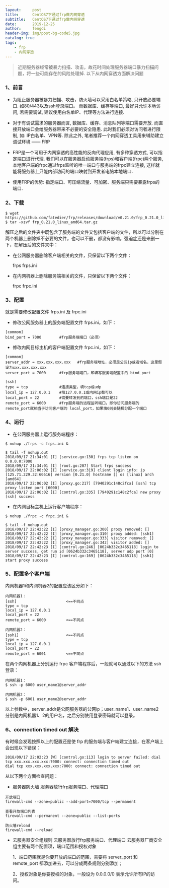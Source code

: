 ```yaml
---
layout:     post
title:      CentOS7下通过frp做内网穿透
subtitle:   CentOS7下通过frp做内网穿透
date:       2019-12-25
author:     fengdi
header-img: img/post-bg-code5.jpg
catalog: true
tags:
    - frp
    - 内网穿透
---
```


>近期服务器经常被暴力扫描、攻击，故花时间处理服务器端口暴力扫描问题，将一些可能存在的风险处理掉. 以下从内网穿透方面解决问题

### 1、前言
 - 为阻止服务器被暴力扫描、攻击，防火墙可以采用白名单策略, 只开放必要端口. 如80/443以及ssh登录端口。
而数据库、缓存等端口, 最好只允许本地访问, 若需要调试, 建议使用白名单IP、代理等方法进行连接.

 - 对于有调试需求的服务器而言, 数据库、缓存、消息队列等端口需要开放. 而直接开放端口会给服务器带来不必要的安全隐患. 此时我们必须对访问者进行限制, 如: IP白名单、VPN等. 除此之外, 笔者推荐一个内网穿透工具用来辅助建立调试环境 —— FRP
 - FRP是一个可用于内网穿透的高性能的反向代理应用, 有多种穿透方式, 可以指定端口进行代理. 我们可以在服务器启动服务端(frps)和客户端(frpc)两个服务, 本地客户端的frpc通过frps监听的唯一端口与服务端的frpc建立连接, 这样就能将服务器上只能内部访问的端口映射到开发者电脑本地端口.
 - 使用FRP的优势: 指定端口、可压缩流量、可加密、服务端只需要暴露frps的端口.

### 2、下载
      
    $ wget https://github.com/fatedier/frp/releases/download/v0.21.0/frp_0.21.0_linux_amd64.tar.gz
    $ tar -xzvf frp_0.21.0_linux_amd64.tar.gz

解压之后的文件夹中既包含了服务端的文件又包括客户端的文件，所以可以分别在两个机器上删除掉不必要的文件，也可以不删，都没有影响。强迫症还是来删一下，在解压后的文件夹中：

- 在公网服务器删除客户端相关的文件，只保留以下两个文件：
  
    frps  frps.ini
    
- 在内网机器上删除服务端相关的文件，只保留以下两个文件：

    frpc  frpc.ini

    
### 3、配置
就是需要修改配置文件 frps.ini 及 frpc.ini
- 修改公网服务器上的服务端配置文件 frps.ini，如下：

```$xslt
[common]
bind_port = 7000        #frp服务端端口（必须）
```

- 修改内网目标主机的客户端配置文件 frpc.ini，如下：

```$xslt
[common]
server_addr = xxx.xxx.xxx.xxx   #frp服务端地址，必须是公网ip或者域名，这里假设为xxx.xxx.xxx.xxx
server_port = 7000      #frp服务端端口，即填写服务端配置中的 bind_port

[ssh]
type = tcp              #连接类型，填tcp或udp
local_ip = 127.0.0.1    #填127.0.0.1或内网ip都可以
local_port = 22         #需要转发到的端口，ssh端口是22
remote_port = 6000      #frp服务端的远程监听端口，即你访问服务端的remote_port就相当于访问客户端的 local_port，如果填0则会随机分配一个端口
```

### 4、运行
- 在公网服务器上运行服务端程序：

```$xslt
$ nohup ./frps -c frps.ini &

$ tail -f nohup.out
2018/09/17 21:34:01 [I] [service.go:130] frps tcp listen on 0.0.0.0:7000
2018/09/17 21:34:01 [I] [root.go:207] Start frps success
2018/09/17 22:06:02 [I] [service.go:319] client login info: ip [125.71.229.32:60516] version [0.21.0] hostname [] os [linux] arch [amd64]
2018/09/17 22:06:02 [I] [proxy.go:217] [7940291c148c2fca] [ssh] tcp proxy listen port [6000]
2018/09/17 22:06:02 [I] [control.go:335] [7940291c148c2fca] new proxy [ssh] success
```

- 在内网目标主机上运行客户端程序：

```$xslt
$ nohup ./frpc -c frpc.ini &

$ tail -f nohup.out
2018/09/17 22:42:22 [I] [proxy_manager.go:300] proxy removed: []
2018/09/17 22:42:22 [I] [proxy_manager.go:310] proxy added: [ssh1]
2018/09/17 22:42:22 [I] [proxy_manager.go:333] visitor removed: []
2018/09/17 22:42:22 [I] [proxy_manager.go:342] visitor added: []
2018/09/17 22:42:23 [I] [control.go:246] [0624b332c3465118] login to server success, get run id [0624b332c3465118], server udp port [0]
2018/09/17 22:42:23 [I] [control.go:169] [0624b332c3465118] [ssh1] start proxy success
```

### 5、配置多个客户端
内网机器1和内网机器2的配置应该区分如下：

```$xslt
内网机器1：
[ssh]                      <==不同点
type = tcp 
local_ip = 127.0.0.1
local_port = 22
remote_port = 6000         <==不同点

内网机器2：
[ssh1]                     <==不同点
type = tcp 
local_ip = 127.0.0.1
local_port = 22
remote_port = 6001         <==不同点
```

在两个内网机器上分别运行 frpc 客户端程序后，一般就可以通过以下的方法 ssh 登录：

```$xslt
内网机器1：
$ ssh -p 6000 user_name1@server_addr

内网机器2：
$ ssh -p 6001 user_name2@server_addr
```
以上参数中，server_addr是公网服务器的公网ip；user_name1、user_name2 分别是内网机器1、2的用户名，之后分别使用登录密码就可以登录。

### 6、connection timed out 解决
有时候会发现按照以上的配置还是使 frp 的服务端与客户端建立连接，在客户端上会出现以下错误：

```$xslt
2018/09/17 22:02:23 [W] [control.go:113] login to server failed: dial tcp xxx.xxx.xxx.xxx:7000: connect: connection timed out
dial tcp xxx.xxx.xxx.xxx:7000: connect: connection timed out
```
从以下两个方面检查问题：
- 服务器防火墙
服务器放行frp服务端口、代理端口

```$xslt
开放端口
firewall-cmd --zone=public --add-port=7000/tcp --permanent

查看开放端口列表
firewall-cmd --permanent --zone=public --list-ports

防火墙reload
firewall-cmd --reload
```

- 云服务器安全组规则
云服务器放行frp服务端口、代理端口
云服务器厂商安全组主要有两个配置项，端口范围和授权对象

    1、端口范围就是你要开放的端口的范围，需要将 server_port 和 remote_port 都添加进去，可以分成两条规则分别添加；

    2、授权对象是你要授权的对象，一般设为 0.0.0.0/0 表示允许所有IP的访问。
